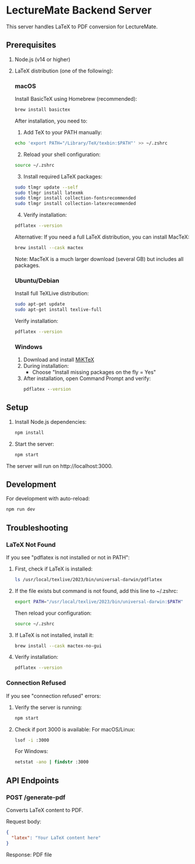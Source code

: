 # LectureMate Backend Server

This server handles LaTeX to PDF conversion for LectureMate.

## Prerequisites

1. Node.js (v14 or higher)
2. LaTeX distribution (one of the following):

   ### macOS
   Install BasicTeX using Homebrew (recommended):
   ```bash
   brew install basictex
   ```

   After installation, you need to:
   1. Add TeX to your PATH manually:
   ```bash
   echo 'export PATH="/Library/TeX/texbin:$PATH"' >> ~/.zshrc
   ```

   2. Reload your shell configuration:
   ```bash
   source ~/.zshrc
   ```

   3. Install required LaTeX packages:
   ```bash
   sudo tlmgr update --self
   sudo tlmgr install latexmk
   sudo tlmgr install collection-fontsrecommended
   sudo tlmgr install collection-latexrecommended
   ```

   4. Verify installation:
   ```bash
   pdflatex --version
   ```

   Alternative: If you need a full LaTeX distribution, you can install MacTeX:
   ```bash
   brew install --cask mactex
   ```
   Note: MacTeX is a much larger download (several GB) but includes all packages.

   ### Ubuntu/Debian
   Install full TeXLive distribution:
   ```bash
   sudo apt-get update
   sudo apt-get install texlive-full
   ```

   Verify installation:
   ```bash
   pdflatex --version
   ```

   ### Windows
   1. Download and install [MiKTeX](https://miktex.org/download)
   2. During installation:
      - Choose "Install missing packages on the fly = Yes"
   3. After installation, open Command Prompt and verify:
      ```cmd
      pdflatex --version
      ```

## Setup

1. Install Node.js dependencies:
   ```bash
   npm install
   ```

2. Start the server:
   ```bash
   npm start
   ```

The server will run on http://localhost:3000.

## Development

For development with auto-reload:
```bash
npm run dev
```

## Troubleshooting

### LaTeX Not Found
If you see "pdflatex is not installed or not in PATH":

1. First, check if LaTeX is installed:
   ```bash
   ls /usr/local/texlive/2023/bin/universal-darwin/pdflatex
   ```

2. If the file exists but command is not found, add this line to ~/.zshrc:
   ```bash
   export PATH="/usr/local/texlive/2023/bin/universal-darwin:$PATH"
   ```

   Then reload your configuration:
   ```bash
   source ~/.zshrc
   ```

3. If LaTeX is not installed, install it:
   ```bash
   brew install --cask mactex-no-gui
   ```

4. Verify installation:
   ```bash
   pdflatex --version
   ```

### Connection Refused
If you see "connection refused" errors:

1. Verify the server is running:
   ```bash
   npm start
   ```

2. Check if port 3000 is available:
   For macOS/Linux:
   ```bash
   lsof -i :3000
   ```

   For Windows:
   ```cmd
   netstat -ano | findstr :3000
   ```

## API Endpoints

### POST /generate-pdf
Converts LaTeX content to PDF.

Request body:
```json
{
  "latex": "Your LaTeX content here"
}
```

Response: PDF file 